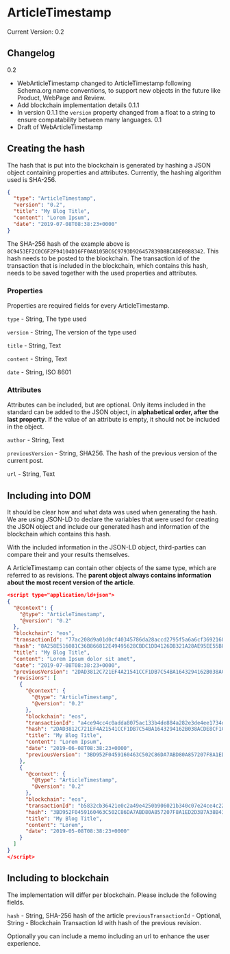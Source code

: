 # ArticleTimestamp

Current Version: 0.2

## Changelog
0.2
- WebArticleTimestamp changed to ArticleTimestamp following Schema.org name conventions, to support new objects in the future like Product, WebPage and Review. 
- Add blockchain implementation details
0.1.1
- In version 0.1.1 the `version` property changed from a float to a string to ensure compatability between many languages.
0.1
- Draft of WebArticleTimestamp

## Creating the hash

The hash that is put into the blockchain is generated by hashing a JSON object containing properties and attributes. Currently, the hashing algorithm used is SHA-256.

```json
{
  "type": "ArticleTimestamp",
  "version": "0.2",
  "title": "My Blog Title",
  "content": "Lorem Ipsum",
  "date": "2019-07-08T08:38:23+0000"
}
```

The SHA-256 hash of the example above is `8C9453EF2C0C6F2F94104D16FF0A8105BC6C9793D926457839D8BCADE0888342`. This hash needs to be posted to the blockchain. The transaction id of the transaction that is included in the blockchain, which contains this hash, needs to be saved together with the used properties and attributes. 

### Properties

Properties are required fields for every ArticleTimestamp. 

`type` - String, The type used

`version` - String, The version of the type used

`title` - String, Text

`content` - String, Text

`date` - String, ISO 8601

### Attributes

Attributes can be included, but are optional. Only items included in the standard can be added to the JSON object, in **alphabetical order, after the last property**. If the value of an attribute is empty, it should not be included in the object.

`author` - String, Text

`previousVersion` - String, SHA256. The hash of the previous version of the current post.

`url` - String, Text

## Including into DOM

It should be clear how and what data was used when generating the hash. We are using JSON-LD to declare the variables that were used for creating the JSON object and include our generated hash and information of the blockchain which contains this hash. 

With the included information in the JSON-LD object, third-parties can compare their and your results themselves.

A ArticleTimestamp can contain other objects of the same type, which are referred to as revisions. The **parent object always contains information about the most recent version of the article**.

```json
<script type="application/ld+json">
{
  "@context": {
    "@type": "ArticleTimestamp",
    "@version": "0.2"
  },
  "blockchain": "eos",
  "transactionId": "77ac208d9a01d0cf40345786da28accd2795f5a6a6cf3692168a2a71ca165708",
  "hash": "8A258E516081C36B866812E49495628CBDC1DD4126DB321A28AE95EE55B83BAB",
  "title": "My Blog Title",
  "content": "Lorem Ipsum dolor sit amet",
  "date": "2019-07-08T08:38:23+0000",
  "previousVersion": "2DAD3812C721EF4A21541CCF1DB7C54BA1643294162B038ACDE8CF1CE7DA511B",
  "revisions": [
    {
      "@context": {
        "@type": "ArticleTimestamp",
        "@version": "0.2"
      },
      "blockchain": "eos",
      "transactionId": "a4ce94cc4c0adda8075ac133b4de884a282e3de4ee1734d808a2e9737e06f5a1",
      "hash": "2DAD3812C721EF4A21541CCF1DB7C54BA1643294162B038ACDE8CF1CE7DA511B",
      "title": "My Blog Title",
      "content": "Lorem Ipsum",
      "date": "2019-06-08T08:38:23+0000",
      "previousVersion": "3BD952F0459160463C502C86DA7ABD80A857207F8A1ED2D3B7A38B438CA0D071"
    },
    {
      "@context": {
        "@type": "ArticleTimestamp",
        "@version": "0.2"
      },
      "blockchain": "eos",
      "transactionId": "b5832cb36421e0c2a49e4250b906021b340c07e24ce4c22156cf7d7cbf9a1254",
      "hash": "3BD952F0459160463C502C86DA7ABD80A857207F8A1ED2D3B7A38B438CA0D071",
      "title": "My Blog Title",
      "content": "Lorem",
      "date": "2019-05-08T08:38:23+0000"
    }
  ]
}
</script>
```

## Including to blockchain

The implementation will differ per blockchain. Please include the following fields. 

`hash` - String, SHA-256 hash of the article 
`previousTransactionId` - Optional, String - Blockchain Transaction Id with hash of the previous revision.

Optionally you can include a memo including an url to enhance the user experience.
